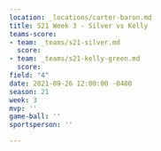 ```yaml
---
location: _locations/carter-baron.md
title: S21 Week 3 - Silver vs Kelly
teams-score:
- team: _teams/s21-silver.md
  score: 
- team: _teams/s21-kelly-green.md
  score: 
field: "4"
date: 2021-09-26 12:00:00 -0400
season: 21
week: 3
mvp: ''
game-ball: ''
sportsperson: ''

---
```

